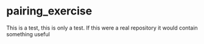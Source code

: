 pairing_exercise
================

This is a test, this is only a test. If this were a real repository it would contain something useful
